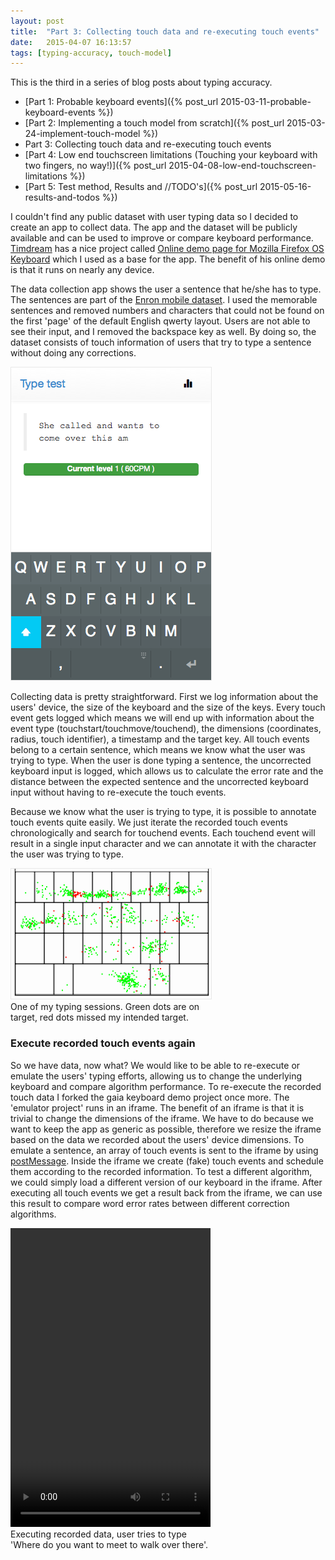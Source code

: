 ```yaml
---
layout: post
title:  "Part 3: Collecting touch data and re-executing touch events"
date:   2015-04-07 16:13:57
tags: [typing-accuracy, touch-model]
---
```


This is the third in a series of blog posts about typing accuracy.

* [Part 1: Probable keyboard events]({% post_url 2015-03-11-probable-keyboard-events %})
* [Part 2: Implementing a touch model from scratch]({% post_url 2015-03-24-implement-touch-model %})
* Part 3: Collecting touch data and re-executing touch events
* [Part 4: Low end touchscreen limitations (Touching your keyboard with two fingers, no way!)]({% post_url 2015-04-08-low-end-touchscreen-limitations %})
* [Part 5: Test method, Results and //TODO's]({% post_url 2015-05-16-results-and-todos %})

I couldn't find any public dataset with user typing data so I decided to create an app to collect data. The app and the dataset will be publicly available and can be used to improve or compare keyboard performance. [Timdream][timdream] has a nice project called [Online demo page for Mozilla Firefox OS Keyboard][timdreamdemo] which I used as a base for the app. The benefit of his online demo is that it runs on nearly any device.

The data collection app shows the user a sentence that he/she has to type. The sentences are part of the [Enron mobile dataset][enron]. I used the memorable sentences and removed numbers and characters that could not be found on the first 'page' of the default English qwerty layout. Users are not able to see their input, and I removed the backspace key as well. By doing so, the dataset consists of touch information of users that try to type a sentence without doing any corrections.

<p class="center" style="width:320px">
	<img src="/assets/app.png" alt="app" style="border: 1px solid #E8E8E8;">	
</p>

Collecting data is pretty straightforward. First we log information about the users' device, the size of the keyboard and the size of the keys. Every touch event gets logged which means we will end up with information about the event type (touchstart/touchmove/touchend), the dimensions (coordinates, radius, touch identifier), a timestamp and the target key. All touch events belong to a certain sentence, which means we know what the user was trying to type. When the user is done typing a sentence, the uncorrected keyboard input is logged, which allows us to calculate the error rate and the distance between the expected sentence and the uncorrected keyboard input without having to re-execute the touch events. 

Because we know what the user is trying to type, it is possible to annotate touch events quite easily. We just iterate the recorded touch events chronologically and search for touchend events. Each touchend event will result in a single input character and we can annotate it with the character the user was trying to type.

<p class="center" style="width:320px">
	<img src="/assets/brianweet_typing_session.png" alt="app" style="border: 1px solid #E8E8E8;">	
	<span>One of my typing sessions. Green dots are on target, red dots missed my intended target.</span>
</p>

### Execute recorded touch events again

So we have data, now what? We would like to be able to re-execute or emulate the users' typing efforts, allowing us to change the underlying keyboard and compare algorithm performance. To re-execute the recorded touch data I forked the gaia keyboard demo project once more. The 'emulator project' runs in an iframe. The benefit of an iframe is that it is trivial to change the dimensions of the iframe. We have to do because we want to keep the app as generic as possible, therefore we resize the iframe based on the data we recorded about the users' device dimensions. 
To emulate a sentence, an array of touch events is sent to the iframe by using [postMessage][iframepost]. Inside the iframe we create (fake) touch events and schedule them according to the recorded information. To test a different algorithm, we could simply load a different version of our keyboard in the iframe. After executing all touch events we get a result back from the iframe, we can use this result to compare word error rates between different correction algorithms.   

<p class="center" style="width:320px">
	<video width="320" height="478" autoplay controls loop>
		  <source src="/assets/emulate_movie.webm" type="video/webm">
		  <source src="/assets/emulate_movie.ogv" type="video/ogg">
		  <source src="/assets/emulate_movie.mp4" type="video/mp4">
		Your browser does not support the video tag.
	</video> 
	<span>Executing recorded data, user tries to type 'Where do you want to meet to walk over there'.</span>
</p>

[timdream]: https://github.com/timdream
[timdreamdemo]: https://github.com/timdream/gaia-keyboard-demo
[enron]: http://keithv.com/software/enronmobile/
[iframepost]: https://developer.mozilla.org/en-US/docs/Web/API/Window/postMessage